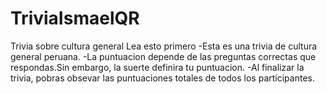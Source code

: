 # TriviaIsmaelQR
Trivia sobre cultura general
Lea esto primero
-Esta es una trivia de cultura general peruana.
-La puntuacion depende de las preguntas correctas que respondas.Sin embargo, la suerte definira tu puntuacion.
-Al finalizar la trivia, pobras obsevar las puntuaciones totales de todos los participantes. 

